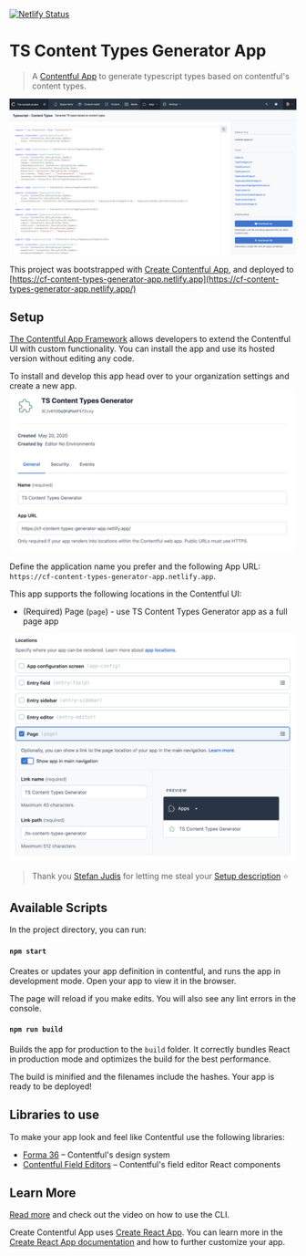 [![Netlify Status](https://api.netlify.com/api/v1/badges/72588f58-5794-440a-a519-705ea7b91770/deploy-status)](https://app.netlify.com/sites/cf-content-types-generator-app/deploys)

# TS Content Types Generator App

> A [Contentful App](https://www.contentful.com/developers/docs/extensibility/app-framework/) to generate typescript types based on contentful's content types.

![Screenshot of Typescript types generator inside of the Contentful UI](./screenshot.png)

This project was bootstrapped with [Create Contentful App](https://github.com/contentful/create-contentful-app), and deployed to [https://cf-content-types-generator-app.netlify.app](https://cf-content-types-generator-app.netlify.app/)

## Setup

[The Contentful App Framework](https://www.contentful.com/developers/docs/extensibility/app-framework/) allows developers to extend the Contentful UI with custom functionality. You can install the app and use its hosted version without editing any code.

To install and develop this app head over to your organization settings and create a new app.
![Screenshot of Typescript types generator app setup in the Contentful UI](./docs/app-config-1.png)

Define the application name you prefer and the following App URL: `https://cf-content-types-generator-app.netlify.app`.

This app supports the following locations in the Contentful UI:

- (Required) Page (`page`) - use TS Content Types Generator app as a full page app

![Screenshot of Typescript types generator app setup in the Contentful UI](./docs/app-config-2.png)

> Thank you [Stefan Judis](https://github.com/stefanjudis) for letting me steal your [Setup description](https://github.com/stefanjudis/contentful-graphql-playground-app) :star:

## Available Scripts

In the project directory, you can run:

#### `npm start`

Creates or updates your app definition in contentful, and runs the app in development mode. Open your app to view it in
the browser.

The page will reload if you make edits. You will also see any lint errors in the console.

#### `npm run build`

Builds the app for production to the `build` folder. It correctly bundles React in production mode and optimizes the
build for the best performance.

The build is minified and the filenames include the hashes. Your app is ready to be deployed!

## Libraries to use

To make your app look and feel like Contentful use the following libraries:

- [Forma 36](https://f36.contentful.com/) – Contentful's design system
- [Contentful Field Editors](https://www.contentful.com/developers/docs/extensibility/field-editors/) – Contentful's
  field editor React components

## Learn More

[Read more](https://www.contentful.com/developers/docs/extensibility/app-framework/create-contentful-app/) and check out
the video on how to use the CLI.

Create Contentful App uses [Create React App](https://create-react-app.dev/). You can learn more in
the [Create React App documentation](https://facebook.github.io/create-react-app/docs/getting-started) and how to
further customize your app.
